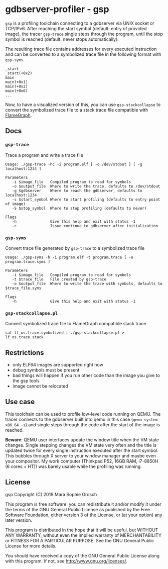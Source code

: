 # gdbserver-profiler - gsp

`gsp` is a profiling toolchain connecting to a gdbserver via UNIX socket or
TCP/IPv6. After reaching the start symbol (default: entry of provided image),
the tracer `gsp-trace` single steps through the program, until the stop symbol
is reached (default: never stops automatically).

The resulting trace file contains addresses for every executed instruction and
can be converted to a symbolized trace file in the following format with
`gsp-syms`.

```
_start
_start(+0x2)
main
main(+0x1)
main(+0x2)
main(+0x6)
...

```

Now, to have a visualized version of this, you can use `gsp-stackcollapse` to
convert the symbolized trace file to a stack trace file compatible with
[FlameGraph](https://github.com/brendangregg/FlameGraph).

## Docs

### `gsp-trace`

Trace a program and write a trace file

```
Usage: ./gsp-trace -hc -i program.elf [ -o /dev/stdout ] [ -g localhost:1234 ]

Parameters
   -i $image_file   Compiled program to read for symbols
   -o $output_file  Where to write the trace, defaults to /dev/stdout
   -g $gdbserver    Where to reach the gdbserver, defaults to localhost:1234
   -s $start_symbol Where to start profiling (defaults to entry point of image)
   -S $stop_symbol  Where to stop profiling (defaults to never)

Flags
   -h               Give this help and exit with status -1
   -c               Issue continue to gdbserver after initialization
```

### `gsp-syms`

Convert trace file generated by `gsp-trace` to a symbolized trace file

```
Usage: ./gsp-syms -h -i program.elf -t program.trace [ -o program.trace.syms ]

Parameters
   -i $image_file   Compiled program to read for symbols
   -t $trace_file   File created by gsp-trace
   -o $output_file  Where to write the trace with symbols, defaults to $trace_file.syms

Flags
   -h               Give this help and exit with status -1
```

### `gsp-stackcollapse.pl`

Convert symbolized trace file to FlameGraph compatible stack trace

```
cat lf_os.trace.symbolized | ./gsp-stackcollapse.pl > lf_os.trace.stack
```

## Restrictions

* only ELF64 images are supported right now
* debug symbols must be present
* bad things will happen if you run other code than the image you give to the
  gsp tools
* image cannot be relocated

## Use case

This toolchain can be used to profile low-level code running on QEMU. The tracer
connects to the gdbserver built into qemu in this case (`qemu-system-x86_64 -s`)
and single steps through the code after the start of the image is reached.

**Beware**: QEMU user interfaces update the window title when the VM state
changes. Single stepping changes the VM state very often and the title is
updated twice for every single instruction executed after the start symbol. This
bubbles through X server to your window manager and maybe even your compositor.
My work computer (Thinkpad P52, 16GB RAM, i7-8850H (6 cores + HT)) was barely
usable while the profiling was running.

## License

gsp
Copyright (C) 2019  Mara Sophie Grosch

This program is free software: you can redistribute it and/or modify
it under the terms of the GNU General Public License as published by
the Free Software Foundation, either version 3 of the License, or
(at your option) any later version.

This program is distributed in the hope that it will be useful,
but WITHOUT ANY WARRANTY; without even the implied warranty of
MERCHANTABILITY or FITNESS FOR A PARTICULAR PURPOSE.  See the
GNU General Public License for more details.

You should have received a copy of the GNU General Public License
along with this program.  If not, see <http://www.gnu.org/licenses/>.
